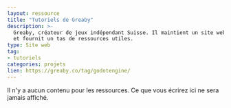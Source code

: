 ```yaml
---
layout: ressource
title: "Tutoriels de Greaby"
description: >-
  Greaby, créateur de jeux indépendant Suisse. Il maintient un site web qui aborde Godot Engine
  et fournit un tas de ressources utiles.
type: Site web
tag:
- tutoriels
categories: projets
lien: https://greaby.co/tag/godotengine/
---
```


Il n'y a aucun contenu pour les ressources.
Ce que vous écrirez ici ne sera jamais affiché.
